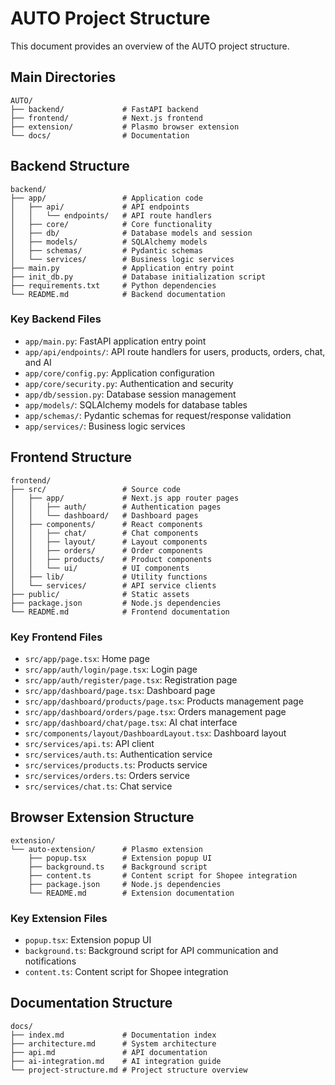 # AUTO Project Structure

This document provides an overview of the AUTO project structure.

## Main Directories

```
AUTO/
├── backend/             # FastAPI backend
├── frontend/            # Next.js frontend
├── extension/           # Plasmo browser extension
└── docs/                # Documentation
```

## Backend Structure

```
backend/
├── app/                 # Application code
│   ├── api/             # API endpoints
│   │   └── endpoints/   # API route handlers
│   ├── core/            # Core functionality
│   ├── db/              # Database models and session
│   ├── models/          # SQLAlchemy models
│   ├── schemas/         # Pydantic schemas
│   └── services/        # Business logic services
├── main.py              # Application entry point
├── init_db.py           # Database initialization script
├── requirements.txt     # Python dependencies
└── README.md            # Backend documentation
```

### Key Backend Files

- `app/main.py`: FastAPI application entry point
- `app/api/endpoints/`: API route handlers for users, products, orders, chat, and AI
- `app/core/config.py`: Application configuration
- `app/core/security.py`: Authentication and security
- `app/db/session.py`: Database session management
- `app/models/`: SQLAlchemy models for database tables
- `app/schemas/`: Pydantic schemas for request/response validation
- `app/services/`: Business logic services

## Frontend Structure

```
frontend/
├── src/                 # Source code
│   ├── app/             # Next.js app router pages
│   │   ├── auth/        # Authentication pages
│   │   └── dashboard/   # Dashboard pages
│   ├── components/      # React components
│   │   ├── chat/        # Chat components
│   │   ├── layout/      # Layout components
│   │   ├── orders/      # Order components
│   │   ├── products/    # Product components
│   │   └── ui/          # UI components
│   ├── lib/             # Utility functions
│   └── services/        # API service clients
├── public/              # Static assets
├── package.json         # Node.js dependencies
└── README.md            # Frontend documentation
```

### Key Frontend Files

- `src/app/page.tsx`: Home page
- `src/app/auth/login/page.tsx`: Login page
- `src/app/auth/register/page.tsx`: Registration page
- `src/app/dashboard/page.tsx`: Dashboard page
- `src/app/dashboard/products/page.tsx`: Products management page
- `src/app/dashboard/orders/page.tsx`: Orders management page
- `src/app/dashboard/chat/page.tsx`: AI chat interface
- `src/components/layout/DashboardLayout.tsx`: Dashboard layout
- `src/services/api.ts`: API client
- `src/services/auth.ts`: Authentication service
- `src/services/products.ts`: Products service
- `src/services/orders.ts`: Orders service
- `src/services/chat.ts`: Chat service

## Browser Extension Structure

```
extension/
└── auto-extension/      # Plasmo extension
    ├── popup.tsx        # Extension popup UI
    ├── background.ts    # Background script
    ├── content.ts       # Content script for Shopee integration
    ├── package.json     # Node.js dependencies
    └── README.md        # Extension documentation
```

### Key Extension Files

- `popup.tsx`: Extension popup UI
- `background.ts`: Background script for API communication and notifications
- `content.ts`: Content script for Shopee integration

## Documentation Structure

```
docs/
├── index.md             # Documentation index
├── architecture.md      # System architecture
├── api.md               # API documentation
├── ai-integration.md    # AI integration guide
└── project-structure.md # Project structure overview
```
